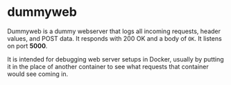 
# dummyweb

Dummyweb is a dummy webserver that logs all incoming requests, header
values, and POST data.  It responds with 200 OK and a body of `OK`.  It
listens on port <b>5000</b>.

It is intended for debugging web server setups in Docker, usually by putting
it in the place of another container to see what requests that container
would see coming in.
